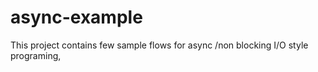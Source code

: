 # async-example
This project contains few sample flows for async /non blocking I/O style programing,
